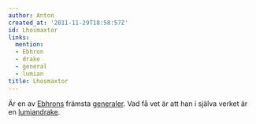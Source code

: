 ```yaml
---
author: Anton
created_at: '2011-11-29T18:58:57Z'
id: Lhosmaxtor
links:
  mention:
  - Ebhron
  - drake
  - general
  - lumian
title: Lhosmaxtor
---
```


Är en av [Ebhrons] främsta [generaler]. Vad få vet är att han i själva verket är en
[lumian][][drake].

  [Ebhrons]: Ebhron
  [generaler]: general
  [lumian]: lumian
  [drake]: drake
